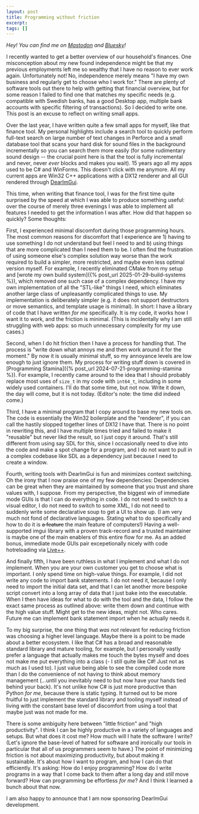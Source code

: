 ```yaml
---
layout: post
title: Programming without friction
excerpt:
tags: []
---
```


_Hey! You can find me on [Mastodon](https://mastodon.gamedev.place/@sschoener) and [Bluesky](https://bsky.app/profile/sschoener.bsky.social)!_

I recently wanted to get a better overview of our household's finances. One misconception about my new found independence might be that my previous employments left me so wealthy that I have no reason to ever work again. Unfortunately not! No, independence merely means "I have my own business and regularly get to choose who I work for." There are plenty of software tools out there to help with getting that financial overview, but for some reason I failed to find one that matches my specific needs (e.g. compatible with Swedish banks, has a good Desktop app, multiple bank accounts with specific filtering of transactions). So I decided to write one. This post is an excuse to reflect on writing small apps.

Over the last year, I have written quite a few small apps for myself, like that finance tool. My personal highlights include a search tool to quickly perform full-text search on large number of text changes in Perforce and a small database tool that scans your hard disk for sound files in the background incrementally so you can search them more easily (for some rudimentary sound design -- the crucial point here is that the tool is fully incremental and never, never _ever_ blocks and makes you wait). 15 years ago all my apps used to be C# and WinForms. This doesn't click with me anymore. All my current apps are Win32 C++ applications with a DX12 renderer and all GUI rendered through [DearImGui](https://github.com/ocornut/imgui).

This time, when writing that finance tool, I was for the first time quite surprised by the speed at which I was able to produce something useful: over the course of merely three evenings I was able to implement all features I needed to get the information I was after. How did that happen so quickly? Some thoughts:

First, I experienced minimal discomfort during those programming hours. The most common reasons for discomfort that I experience are 1) having to use something I do not understand but feel I need to and b) using things that are more complicated than I need them to be. I often find the frustration of using someone else's complex solution way worse than the work required to build a simpler, more restricted, and maybe even less optimal version myself. For example, I recently eliminated CMake from my setup and [wrote my own build system]({% post_url 2025-01-29-build-systems %}), which removed one such case of a complex dependency. I have my own implementation of all the "STL-like" things I need, which eliminates another large class of unpleasantly complicated things to use. My implementation is deliberately simpler (e.g. it does not support destructors or move semantics, and template usage is minimal). In short: I have a library of code that I have written _for me_ specifically. It is my code, it works how I want it to work, and the friction is minimal. (This is incidentally why I am still struggling with web apps: so much unnecessary complexity for my use cases.)

Second, when I do hit friction then I have a process for handling that. The process is "write down what annoys me and then work around it for the moment." By now it is usually minimal stuff, so my annoyance levels are low enough to just ignore them. My process for writing stuff down is covered in [Programming Stamina]({% post_url 2024-07-21-programming-stamina %}). For example, I recently came around to the idea that I should probably replace most uses of `size_t` in my code with `int64_t`, including in some widely used containers. I'll do that some time, but not now. Write it down, the day will come, but it is not today. (Editor's note: the time did indeed come.)

Third, I have a minimal program that I copy around to base my new tools on. The code is essentially the Win32 boilerplate and the "renderer", if you can call the hastily slopped together lines of DX12 I have that. There is no point in rewriting this, and I have multiple times tried and failed to make it "reusable" but never likd the result, so I just copy it around. That's still different from using say SDL for this, since I occasionally need to dive into the code and make a spot change for a program, and I do not want to pull in a complex codebase like SDL as a dependency just because I need to create a window.

Fourth, writing tools with DearImGui is fun and minimizes context switching. Oh the irony that I now praise one of my few dependencies: Dependencies can be great when they are maintained by someone that you trust and share values with, I suppose. From my perspective, the biggest win of immediate mode GUIs is that I can do everything in code. I do not need to switch to a visual editor, I do not need to switch to some XML, I do not need to suddenly write some declarative soup to get a UI to show up. (I am very much not fond of declarative languages. Stating what to do specifically and how to do it is ~~a feature~~ the main feature of computers!) Having a well-supported imgui library with a proven track-record and a trusted maintainer is maybe one of the main enablers of this entire flow for me. As an added bonus, immediate mode GUIs pair excepetionally nicely with code hotreloading via [Live++](https://liveplusplus.tech/).

And finally fifth, I have been ruthless in what I implement and what I do not implement. When you are your own customer you get to choose what is important. I only spend time on high-value things. For example, I did not write any code to import bank statements. I do not need it, because I only need to import the initial data set, and that I can let another more bespoke script convert into a long array of data that I just bake into the executable. When I then have ideas for what to do with the tool and the data, I follow the exact same process as outlined above: write them down and continue with the high value stuff. Might get to the new ideas, might not. Who cares. Future me can implement bank statement import when he actually needs it.

To my big surprise, the one thing that _was not_ relevant for reducing friction was choosing a higher level language. Maybe there is a point to be made about a better ecosystem. I like that C# has a broad and reasonable standard library and mature tooling, for example, but I personally vastly prefer a language that actually makes me touch the bytes myself and does not make me put everything into a class (- I still quite like C#! Just not as much as I used to). I just value being able to see the compiled code more than I do the convenience of not having to think about memory management (...until you inevitably need to but now have your hands tied behind your back). It's not unlike how C# is just more productive than Python _for me_, because there is static typing. It turned out to be more fruitful to just implement the standard library and tooling myself instead of living with the constant base level of discomfort from using a tool that maybe just was not made for me.

There is some ambiguity here between "little friction" and "high productivity". I think I can be highly productive in a variety of languages and setups. But what does it cost me? How much will I hate the software I write? (Let's ignore the base-level of hatred for software and ironically our tools in particular that all of us programmers seem to have.) The point of minimizing friction is not about maximizing productivity, but about making it sustainable. It's about how I want to program, and how I can do that efficiently. It's asking: How do I enjoy programming? How do I write programs in a way that I come back to them after a long day and _still_ move forward? How can programming be effortless _for me_? And I think I learned a bunch about that now.

I am also happy to announce that I am now sponsoring DearImGui development.
